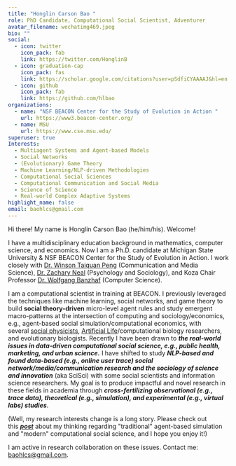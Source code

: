 ```yaml
---
title: "Honglin Carson Bao "
role: PhD Candidate, Computational Social Scientist, Adventurer
avatar_filename: wechatimg469.jpeg
bio: ""
social:
  - icon: twitter
    icon_pack: fab
    link: https://twitter.com/HonglinB
  - icon: graduation-cap
    icon_pack: fas
    link: https://scholar.google.com/citations?user=pSdfiCYAAAAJ&hl=en
  - icon: github
    icon_pack: fab
    link: https://github.com/hlbao
organizations:
  - name: "NSF BEACON Center for the Study of Evolution in Action "
    url: https://www3.beacon-center.org/
  - name: MSU
    url: https://www.cse.msu.edu/
superuser: true
Interests:
  - Multiagent Systems and Agent-based Models
  - Social Networks
  - (Evolutionary) Game Theory
  - Machine Learning/NLP-driven Methodologies
  - Computational Social Sciences
  - Computational Communication and Social Media
  - Science of Science
  - Real-world Complex Adaptive Systems
highlight_name: false
email: baohlcs@gmail.com
---
```

Hi there! My name is Honglin Carson Bao (he/him/his). Welcome!

I have a multidisciplinary education background in mathematics, computer science, and economics. Now I am a Ph.D. candidate at Michigan State University & NSF BEACON Center for the Study of Evolution in Action. I work closely with [Dr. Winson Taiquan Peng](https://comartsci.msu.edu/our-people/taiquan-winson-peng) (Communication and Media Science), [Dr. Zachary Neal](https://www.zacharyneal.com/) (Psychology and Sociology), and Koza Chair Professor [Dr. Wolfgang Banzhaf](http://www.cse.msu.edu/~banzhafw/) (Computer Science).

I am a computational scientist in training at BEACON. I previously leveraged the techniques like machine learning, social networks, and game theory to build **social theory-driven** micro-level agent rules and study emergent macro-patterns at the intersection of computing and sociology/economics, e.g., agent-based social simulation/computational economics, with several [social physicists](https://en.wikipedia.org/wiki/Social_physics), [Artificial Life](<https://en.wikipedia.org/wiki/Artificial_life#:~:text=Artificial%20life%20(often%20abbreviated%20ALife,models%2C%20robotics%2C%20and%20biochemistry.>)/computational biology researchers, and evolutionary biologists. Recently I have been drawn to ***the real-world issues in data-driven computational social science, e.g., public health, marketing, and urban science.*** I have shifted to study ***NLP-based and found data-based (e.g., online user trace) social network/media/communication research and the sociology of science and innovation*** (aka SciSci) with some social scientists and information science researchers. My goal is to produce impactful and novel research in these fields in academia through ***cross-fertilizing observational (e.g., trace data), theoretical (e.g., simulation), and experimental (e.g., virtual labs) studies***.

(Well, my research interests change is a long story. Please check out this ***[post](https://www.carsonhlbao.com/post/filling-in-the-missing-data-of-theory-driven-agent-based-simulation-in-social-sciences/)*** about my thinking regarding "traditional" agent-based simulation and "modern" computational social science, and I hope you enjoy it!)

I am active in research collaboration on these issues. Contact me: baohlcs@gmail.com.